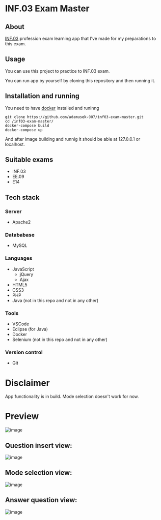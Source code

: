# INF.03 Exam Master
## About
[INF.03](https://informatyk.edu.pl/kwalifikacja-inf-03/) profession exam learning app that I've made for my preparations to this exam.

## Usage
You can use this project to practice to INF.03 exam.

You can run app by yourself by cloning this repository and then running it.

## Installation and running
You need to have [docker](https://www.docker.com/) installed and runinng
```
git clone https://github.com/adamusek-007/inf03-exam-master.git
cd /inf03-exam-master/
docker-compose build
docker-compose up
```
And after image building and runnig it should be able at 127.0.0.1 or localhost.

## Suitable exams
- INF.03
- EE.09
- E14

## Tech stack
### Server
- Apache2

### Datababase
- MySQL

### Languages
-  JavaScript
    -  jQuery
    -  Ajax
-  HTML5
-  CSS3
-  PHP
-  Java (not in this repo and not in any other)

### Tools
- VSCode
- Eclipse (for Java)
- Docker
- Selenium (not in this repo and not in any other)

### Version control
- Git

# Disclaimer
App functionality is in build.
Mode selection doesn't work for now.

# Preview
![image](https://github.com/adamusek-007/App-Egzamin-Zawodowy/assets/122128430/ae512dbb-cc53-4485-8000-d88624c00fe3)

## Question insert view:
![image](https://github.com/adamusek-007/App-Egzamin-Zawodowy/assets/122128430/e303be0b-0ec7-4dec-ac74-7199e87adf92)

## Mode selection view:
![image](https://github.com/adamusek-007/App-Egzamin-Zawodowy/assets/122128430/654a5a25-de5f-4ae2-8cf0-a3ce735d95f1)

## Answer question view:
![image](https://github.com/adamusek-007/App-Egzamin-Zawodowy/assets/122128430/2c59717f-9f65-4f2c-a34b-2dd921b93eec)

